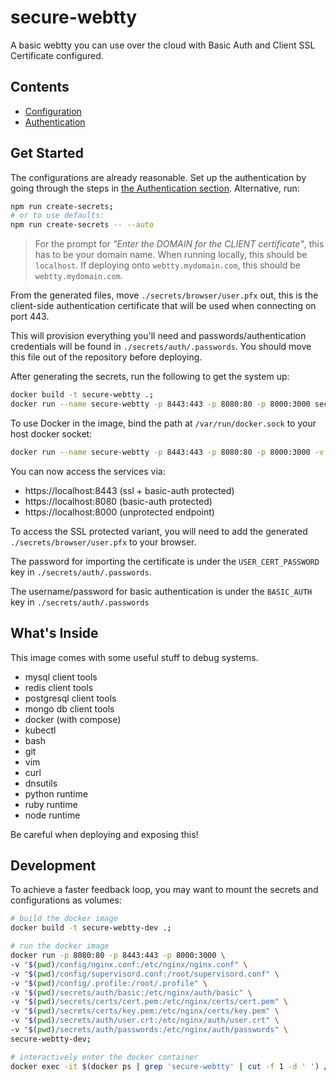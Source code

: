 # secure-webtty
A basic webtty you can use over the cloud with Basic Auth and Client SSL Certificate configured.

## Contents
- [Configuration](./config/README.md)
- [Authentication](./secrets/README.md)

## Get Started
The configurations are already reasonable. Set up the authentication by going through the steps in [the Authentication section](./secrets/README.md). Alternative, run:

```sh
npm run create-secrets;
# or to use defaults:
npm run create-secrets -- --auto
```

> For the prompt for *"Enter the DOMAIN for the CLIENT certificate"*, this has to be your domain name. When running locally, this should be `localhost`. If deploying onto `webtty.mydomain.com`, this should be `webtty.mydomain.com`.

From the generated files, move `./secrets/browser/user.pfx` out, this is the client-side authentication certificate that will be used when connecting on port 443.

This will provision everything you'll need and passwords/authentication credentials will be found in `./secrets/auth/.passwords`. You should move this file out of the repository before deploying.

After generating the secrets, run the following to get the system up:

```sh
docker build -t secure-webtty .;
docker run --name secure-webtty -p 8443:443 -p 8080:80 -p 8000:3000 secure-webtty;
```

To use Docker in the image, bind the path at `/var/run/docker.sock` to your host docker socket:

```sh
docker run --name secure-webtty -p 8443:443 -p 8080:80 -p 8000:3000 -v "/path/to/docker.sock:/var/run/docker.sock" secure-webtty;
```

You can now access the services via:

- https://localhost:8443 (ssl + basic-auth protected)
- https://localhost:8080 (basic-auth protected)
- https://localhost:8000 (unprotected endpoint)

To access the SSL protected variant, you will need to add the generated `./secrets/browser/user.pfx` to your browser.

The password for importing the certificate is under the `USER_CERT_PASSWORD` key in `./secrets/auth/.passwords`.

The username/password for basic authentication is under the `BASIC_AUTH` key in `./secrets/auth/.passwords`

## What's Inside
This image comes with some useful stuff to debug systems.

- mysql client tools
- redis client tools
- postgresql client tools
- mongo db client tools
- docker (with compose)
- kubectl
- bash
- git
- vim
- curl
- dnsutils
- python runtime
- ruby runtime
- node runtime

Be careful when deploying and exposing this!

## Development
To achieve a faster feedback loop, you may want to mount the secrets and configurations as volumes:

```sh
# build the docker image
docker build -t secure-webtty-dev .;

# run the docker image
docker run -p 8080:80 -p 8443:443 -p 8000:3000 \
-v "$(pwd)/config/nginx.conf:/etc/nginx/nginx.conf" \
-v "$(pwd)/config/supervisord.conf:/root/supervisord.conf" \
-v "$(pwd)/config/.profile:/root/.profile" \
-v "$(pwd)/secrets/auth/basic:/etc/nginx/auth/basic" \
-v "$(pwd)/secrets/certs/cert.pem:/etc/nginx/certs/cert.pem" \
-v "$(pwd)/secrets/certs/key.pem:/etc/nginx/certs/key.pem" \
-v "$(pwd)/secrets/auth/user.crt:/etc/nginx/auth/user.crt" \
-v "$(pwd)/secrets/auth/passwords:/etc/nginx/auth/passwords" \
secure-webtty-dev;

# interactively enter the docker container
docker exec -it $(docker ps | grep 'secure-webtty' | cut -f 1 -d ' ') /bin/bash;
```